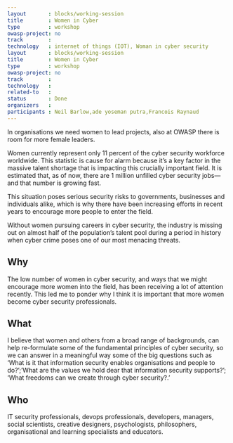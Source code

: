 ```yaml
---
layout       : blocks/working-session
title        : Women in Cyber
type         : workshop
owasp-project: no
track        :
technology   : internet of things (IOT), Woman in cyber security
layout       : blocks/working-session
title        : Women in Cyber
type         : workshop
owasp-project: no
track        :
technology   :
related-to   : 
status       : Done
organizers   :
participants : Neil Barlow,ade yoseman putra,Francois Raynaud
---
```



In organisations we need women to lead projects, also at OWASP there is room for more female leaders.

Women currently represent only 11 percent of the cyber security workforce worldwide. This statistic is cause for alarm because it’s a key factor in the massive talent shortage that is impacting this crucially important field. It is estimated that, as of now, there are 1 million unfilled cyber security jobs—and that number is growing fast.

This situation poses serious security risks to governments, businesses and individuals alike, which is why there have been increasing efforts in recent years to encourage more people to enter the field.

Without women pursuing careers in cyber security, the industry is missing out on almost half of the population’s talent pool during a period in history when cyber crime poses one of our most menacing threats.
## Why


The low number of women in cyber security, and ways that we might encourage more women into the field, has been receiving a lot of attention recently. This led me to ponder why I think it is important that more women become cyber security professionals.


## What

 I believe that women and others from a broad range of backgrounds, can help re-formulate some of the fundamental principles of cyber security, so we can answer in a meaningful way some of the big questions such as ‘What is it that information security enables organisations and people to do?’;’What are the values we hold dear that information security supports?’; ‘What freedoms can we create through cyber security?.’
## Who
IT security professionals, devops professionals, developers, managers, social scientists, creative designers, psychologists, philosophers, organisational and learning specialists and educators.
